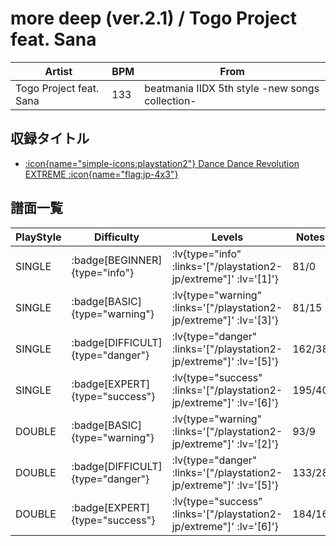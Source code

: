 # more deep (ver.2.1) / Togo Project feat. Sana

|Artist|BPM|From|
|------|---|----|
|Togo Project feat. Sana|133|beatmania IIDX 5th style -new songs collection-|

## 収録タイトル

- [ :icon{name="simple-icons:playstation2"} Dance Dance Revolution EXTREME :icon{name="flag:jp-4x3"} ](/playstation2-jp/extreme)

## 譜面一覧

|PlayStyle|Difficulty|Levels|Notes|Movie|
|---------|----------|------|-----|-----|
|SINGLE| :badge[BEGINNER]{type="info"} | :lv{type="info" :links='["/playstation2-jp/extreme"]' :lv='[1]'} |81/0||
|SINGLE| :badge[BASIC]{type="warning"} | :lv{type="warning" :links='["/playstation2-jp/extreme"]' :lv='[3]'} |81/15||
|SINGLE| :badge[DIFFICULT]{type="danger"} | :lv{type="danger" :links='["/playstation2-jp/extreme"]' :lv='[5]'} |162/38||
|SINGLE| :badge[EXPERT]{type="success"} | :lv{type="success" :links='["/playstation2-jp/extreme"]' :lv='[6]'} |195/40||
|DOUBLE| :badge[BASIC]{type="warning"} | :lv{type="warning" :links='["/playstation2-jp/extreme"]' :lv='[2]'} |93/9||
|DOUBLE| :badge[DIFFICULT]{type="danger"} | :lv{type="danger" :links='["/playstation2-jp/extreme"]' :lv='[5]'} |133/28||
|DOUBLE| :badge[EXPERT]{type="success"} | :lv{type="success" :links='["/playstation2-jp/extreme"]' :lv='[6]'} |184/16||

